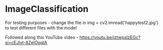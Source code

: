 # ImageClassification

For testing purposes - change the file in img = cv2.imread('happytest2.jpg') to test different files with the model

Followed along this YouTube video - https://youtu.be/jztwpsIzEGc?si=cEJIxt-8ZeIOqqIA
